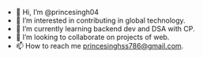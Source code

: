 - 👋 Hi, I’m @princesingh04
- 👀 I’m interested in contributing in global technology.
- 🌱 I’m currently learning backend dev and DSA with CP.
- 💞️ I’m looking to collaborate on projects of web.
- 📫 How to reach me princesinghss786@gmail.com.

<!---
princesingh04/princesingh04 is a ✨ special ✨ repository because its `README.md` (this file) appears on your GitHub profile.
You can click the Preview link to take a look at your changes.
--->
